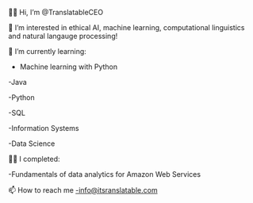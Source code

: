 👋🏾  Hi, I’m @TranslatableCEO

👀 I’m interested in ethical AI, machine learning, computational linguistics and natural langauge processing!

🌱 I’m currently learning: 

- Machine learning with Python 

-Java

-Python

-SQL

-Information Systems

-Data Science

💪🏾 I completed: 

-Fundamentals of data analytics for Amazon Web Services

📫 How to reach me 
-info@itsranslatable.com

<!---
TranslatableCEO/TranslatableCEO is a ✨ special ✨ repository because its `README.md` (this file) appears on your GitHub profile.
You can click the Preview link to take a look at your changes.
--->
